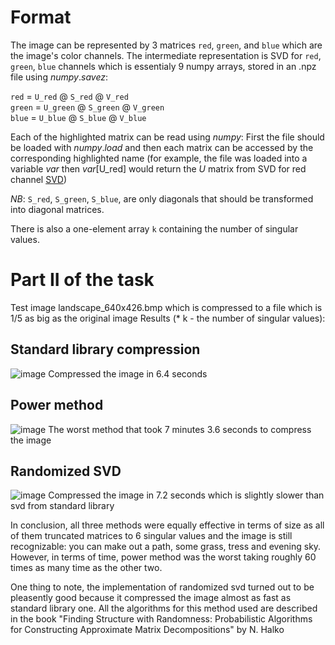 # Format
The image can be represented by 3 matrices `red`, `green`, and `blue` which are the image's color channels.
The intermediate representation is SVD for `red`, `green`, `blue` channels which is essentialy 9 numpy arrays, stored in an .npz file using $numpy.savez$:

`red` = `U_red` @ `S_red` @ `V_red` <br>
`green` = `U_green` @ `S_green` @ `V_green` <br>
`blue` = `U_blue` @ `S_blue` @ `V_blue` <br>


Each of the highlighted matrix can be read using $numpy$: First the file should be loaded with $numpy.load$ and then each matrix can be accessed by the corresponding highlighted name (for example, the file was loaded into a variable $var$ then $var$[U_red] would return the $U$ matrix from SVD for red channel [SVD](https://en.wikipedia.org/wiki/Singular_value_decomposition))

$NB:$ `S_red`, `S_green`, `S_blue`, are only diagonals that should be transformed into diagonal matrices.

There is also a one-element array `k` containing the number of singular values.

# Part II of the task
Test image landscape_640x426.bmp which is compressed to a file which is 1/5 as big as the original image
Results (* k - the number of singular values):
## Standard library compression
![image](https://github.com/Salvatore112/Numerical-Methods-HW/assets/113641510/aee2986d-d145-4748-95b2-1a497faf4b94)
Compressed the image in 6.4 seconds

## Power method 

![image](https://github.com/Salvatore112/Numerical-Methods-HW/assets/113641510/e246aa3a-079e-4166-bbd1-65a6e15feaa4)
The worst method that took 7 minutes 3.6 seconds to compress the image
## Randomized SVD

![image](https://github.com/Salvatore112/Numerical-Methods-HW/assets/113641510/0091cb55-ec0e-4567-b2f0-92cb68ef89bd)
Compressed the image in 7.2 seconds which is slightly slower than svd from standard library

In conclusion, all three methods were equally effective in terms of size as all of them truncated matrices to 6 singular values and the image
is still recognizable: you can make out a path, some grass, tress and evening sky. However, in terms of time, power method was the worst taking roughly 60 times as many time as the other two. 

One thing to note, the implementation of randomized svd turned out to be pleasently good because it compressed the image almost as fast as standard library one.
All the algorithms for this method used are described in the book "Finding Structure with Randomness: Probabilistic Algorithms for Constructing Approximate Matrix Decompositions" by N. Halko
